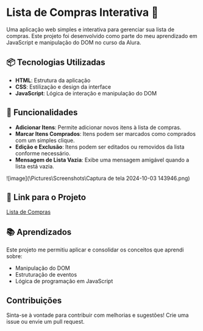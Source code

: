 # Lista de Compras Interativa 🛒

Uma aplicação web simples e interativa para gerenciar sua lista de compras. Este projeto foi desenvolvido como parte do meu aprendizado em JavaScript e manipulação do DOM no curso da Alura.

## 📦 Tecnologias Utilizadas

- **HTML**: Estrutura da aplicação
- **CSS**: Estilização e design da interface
- **JavaScript**: Lógica de interação e manipulação do DOM

## 🚀 Funcionalidades

- **Adicionar Itens**: Permite adicionar novos itens à lista de compras.
- **Marcar Itens Comprados**: Itens podem ser marcados como comprados com um simples clique.
- **Edição e Exclusão**: Itens podem ser editados ou removidos da lista conforme necessário.
- **Mensagem de Lista Vazia**: Exibe uma mensagem amigável quando a lista está vazia.

![image](\Pictures\Screenshots\Captura de tela 2024-10-03 143946.png)

## 🔗 Link para o Projeto

[Lista de Compras](link-para-seu-projeto)

## 📚 Aprendizados

Este projeto me permitiu aplicar e consolidar os conceitos que aprendi sobre:

- Manipulação do DOM
- Estruturação de eventos
- Lógica de programação em JavaScript

## Contribuições

Sinta-se à vontade para contribuir com melhorias e sugestões! Crie uma issue ou envie um pull request.
